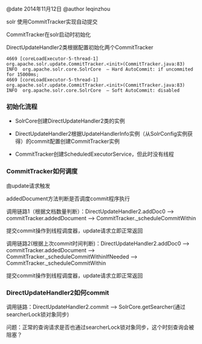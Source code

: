 @date 2014年11月12日
@author leqinzhou

solr 使用CommitTracker实现自动提交

CommitTracker在solr启动时初始化

DirectUpdateHandler2类根据配置初始化两个CommitTracker
```
4669 [coreLoadExecutor-5-thread-1] org.apache.solr.update.CommitTracker.<init>(CommitTracker.java:83) INFO  org.apache.solr.core.SolrCore  – Hard AutoCommit: if uncommited for 15000ms;
4669 [coreLoadExecutor-5-thread-1] org.apache.solr.update.CommitTracker.<init>(CommitTracker.java:83) INFO  org.apache.solr.core.SolrCore  – Soft AutoCommit: disabled
```


### 初始化流程

* SolrCore创建DirectUpdateHandler2类的实例

* DirectUpdateHandler2根据UpdateHandlerInfo实例（从SolrConfig实例获得）的commit配置创建CommitTracker实例

* CommitTracker创建ScheduledExecutorService，但此时没有线程

### CommitTracker如何调度

由update请求触发

addedDocument方法判断是否调度commit程序执行

调用链路1（根据文档数量判断）：DirectUpdateHandler2.addDoc0 --> commitTracker.addedDocument --> CommitTracker._scheduleCommitWithin

提交commit操作到线程调度器，update请求立即正常返回


调用链路2(根据上次commit时间判断)：DirectUpdateHandler2.addDoc0 --> commitTracker.addedDocument --> CommitTracker._scheduleCommitWithinIfNeeded --> CommitTracker._scheduleCommitWithin

提交commit操作到线程调度器，update请求立即正常返回


### DirectUpdateHandler2如何commit

调用链路：DirectUpdateHandler2.commit --> SolrCore.getSearcher(通过searcherLock锁对象同步)

问题：正常的查询请求是否也通过searcherLock锁对象同步，这个时刻查询会被阻塞？

